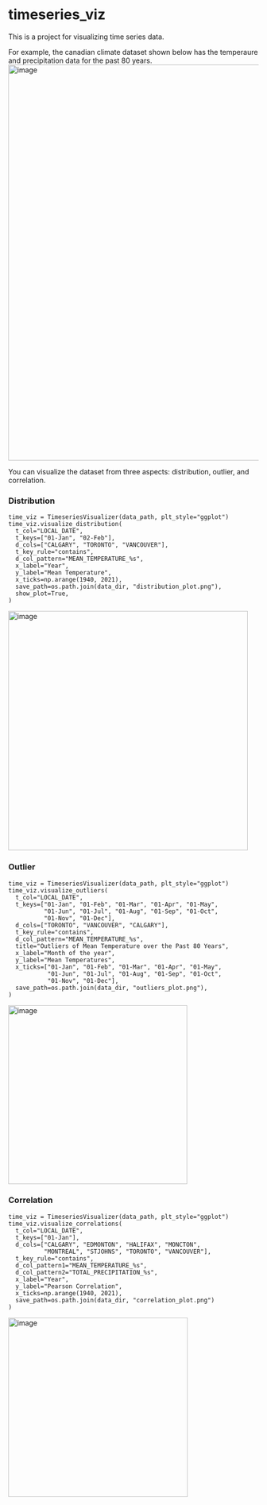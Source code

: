 # timeseries_viz
This is a project for visualizing time series data.

For example, the canadian climate dataset shown below has the temperaure and precipitation data for the past 80 years.
<img width="797" alt="image" src="https://user-images.githubusercontent.com/7350056/223292052-4ef74350-c40f-43a3-9f73-566285330e04.png">

You can visualize the dataset from three aspects: distribution, outlier, and correlation.
### Distribution
```
time_viz = TimeseriesVisualizer(data_path, plt_style="ggplot")
time_viz.visualize_distribution(
  t_col="LOCAL_DATE",
  t_keys=["01-Jan", "02-Feb"],
  d_cols=["CALGARY", "TORONTO", "VANCOUVER"],
  t_key_rule="contains",
  d_col_pattern="MEAN_TEMPERATURE_%s",
  x_label="Year",
  y_label="Mean Temperature",
  x_ticks=np.arange(1940, 2021),
  save_path=os.path.join(data_dir, "distribution_plot.png"),
  show_plot=True,
)
```
<img width="482" alt="image" src="https://user-images.githubusercontent.com/7350056/223292244-1979c63d-d42b-4320-bcb6-0c710cfdb1d1.png">

### Outlier
```
time_viz = TimeseriesVisualizer(data_path, plt_style="ggplot")
time_viz.visualize_outliers(
  t_col="LOCAL_DATE",
  t_keys=["01-Jan", "01-Feb", "01-Mar", "01-Apr", "01-May",
          "01-Jun", "01-Jul", "01-Aug", "01-Sep", "01-Oct", 
          "01-Nov", "01-Dec"],
  d_cols=["TORONTO", "VANCOUVER", "CALGARY"],
  t_key_rule="contains",
  d_col_pattern="MEAN_TEMPERATURE_%s",
  title="Outliers of Mean Temperature over the Past 80 Years",
  x_label="Month of the year",
  y_label="Mean Temperatures",
  x_ticks=["01-Jan", "01-Feb", "01-Mar", "01-Apr", "01-May",   
           "01-Jun", "01-Jul", "01-Aug", "01-Sep", "01-Oct", 
           "01-Nov", "01-Dec"],
  save_path=os.path.join(data_dir, "outliers_plot.png"),
)
```
<img width="360" alt="image" src="https://user-images.githubusercontent.com/7350056/223292279-b54519a4-8ca3-4282-b55c-3677d6630e11.png">


### Correlation
```
time_viz = TimeseriesVisualizer(data_path, plt_style="ggplot")
time_viz.visualize_correlations(
  t_col="LOCAL_DATE",
  t_keys=["01-Jan"],
  d_cols=["CALGARY", "EDMONTON", "HALIFAX", "MONCTON",
          "MONTREAL", "STJOHNS", "TORONTO", "VANCOUVER"],
  t_key_rule="contains",
  d_col_pattern1="MEAN_TEMPERATURE_%s",
  d_col_pattern2="TOTAL_PRECIPITATION_%s",
  x_label="Year",
  y_label="Pearson Correlation",
  x_ticks=np.arange(1940, 2021),
  save_path=os.path.join(data_dir, "correlation_plot.png")
)
```
<img width="361" alt="image" src="https://user-images.githubusercontent.com/7350056/223292306-c6e1de28-7959-438f-9605-b01c7f8d84ed.png">
